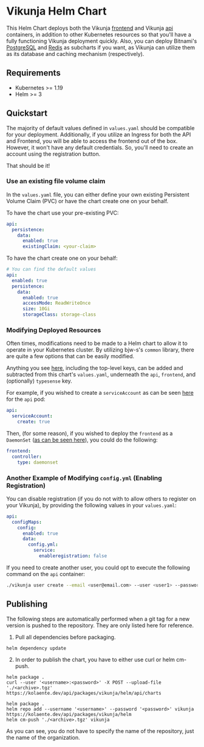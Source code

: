 Vikunja Helm Chart
===

This Helm Chart deploys both the Vikunja [frontend](https://hub.docker.com/r/vikunja/frontend) and Vikunja [api](https://hub.docker.com/r/vikunja/api) containers, in addition to other Kubernetes resources so that you'll have a fully functioning Vikunja deployment quickly. Also, you can deploy Bitnami's [PostgreSQL](https://github.com/bitnami/charts/tree/main/bitnami/postgresql) and [Redis](https://github.com/bitnami/charts/tree/main/bitnami/redis) as subcharts if you want, as Vikunja can utilize them as its database and caching mechanism (respectively).

## Requirements

- Kubernetes >= 1.19  
- Helm >= 3

## Quickstart

The majority of default values defined in `values.yaml` should be compatible for your deployment. Additionally, if you utilize an Ingress for both the API and Frontend, you will be able to access the frontend out of the box. However, it won't have any default credentials. So, you'll need to create an account using the registration button.

That should be it!

### Use an existing file volume claim

In the `values.yaml` file, you can either define your own existing Persistent Volume Claim (PVC) or have the chart create one on your behalf.

To have the chart use your pre-existing PVC:

```yaml
api:
  persistence:
    data:
      enabled: true
      existingClaim: <your-claim>
```

To have the chart create one on your behalf:

```yaml
# You can find the default values 
api:
  enabled: true
  persistence:
    data:
      enabled: true
      accessMode: ReadWriteOnce
      size: 10Gi
      storageClass: storage-class
```

### Modifying Deployed Resources

Often times, modifications need to be made to a Helm chart to allow it to operate in your Kubernetes cluster. By utilizing bjw-s's `common` library, there are quite a few options that can be easily modified.

Anything you see [here](https://github.com/bjw-s/helm-charts/blob/a081de53024d8328d1ae9ff7e4f6bc500b0f3a29/charts/library/common/values.yaml), including the top-level keys, can be added and subtracted from this chart's `values.yaml`, underneath the `api`, `frontend`, and (optionally) `typesense` key.

For example, if you wished to create a `serviceAccount` as can be seen [here](https://github.com/bjw-s/helm-charts/blob/a081de53024d8328d1ae9ff7e4f6bc500b0f3a29/charts/library/common/values.yaml#L85-L87) for the `api` pod:

```yaml
api:
  serviceAccount: 
    create: true
```

Then, (for some reason), if you wished to deploy the `frontend` as a `DaemonSet` ([as can be seen here](https://github.com/bjw-s/helm-charts/blob/a081de53024d8328d1ae9ff7e4f6bc500b0f3a29/charts/library/common/values.yaml#L12-L17)), you could do the following:

```yaml
frontend:
  controller:
    type: daemonset
```  

### Another Example of Modifying `config.yml` (Enabling Registration)

You can disable registration (if you do not with to allow others to register on your Vikunja), by providing the following values in your `values.yaml`:

```yaml
api:
  configMaps:
    config:
      enabled: true
      data:
        config.yml:
          service:
            enableregistration: false
```

If you need to create another user, you could opt to execute the following command on the `api` container:

```bash
./vikunja user create --email <user@email.com> --user <user1> --password <password123>
```

## Publishing

The following steps are automatically performed when a git tag for a new version is pushed to the repository.
They are only listed here for reference.

1. Pull all dependencies before packaging.

  ```shell
  helm dependency update
  ```

2. In order to publish the chart, you have to either use curl or helm cm-push.

  ```shell
  helm package .
  curl --user '<username>:<password>' -X POST --upload-file './<archive>.tgz' https://kolaente.dev/api/packages/vikunja/helm/api/charts
  ```

  ```shell
  helm package .
  helm repo add --username '<username>' --password '<password>' vikunja https://kolaente.dev/api/packages/vikunja/helm
  helm cm-push './<archive>.tgz' vikunja
  ```

  As you can see, you do not have to specify the name of the repository, just the name of the organization.
